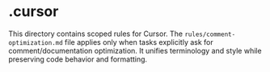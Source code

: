 # .cursor

This directory contains scoped rules for Cursor. The `rules/comment-optimization.md` file applies only when tasks explicitly ask for comment/documentation optimization. It unifies terminology and style while preserving code behavior and formatting.
